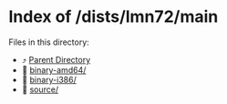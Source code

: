 
# Index of /dists/lmn72/main
Files in this directory:
- ⤴ [Parent Directory](../)
- 📁 [binary-amd64/](binary-amd64)
- 📁 [binary-i386/](binary-i386)
- 📁 [source/](source)

